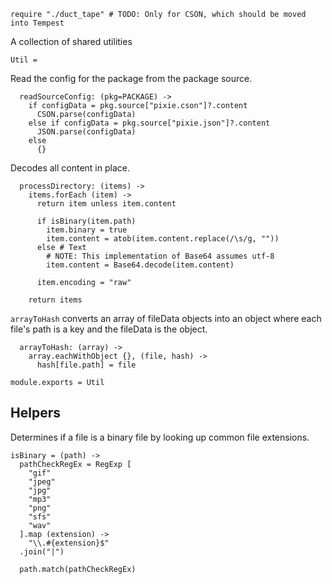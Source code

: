 
    require "./duct_tape" # TODO: Only for CSON, which should be moved into Tempest

A collection of shared utilities

    Util =

Read the config for the package from the package source.

      readSourceConfig: (pkg=PACKAGE) ->
        if configData = pkg.source["pixie.cson"]?.content
          CSON.parse(configData)
        else if configData = pkg.source["pixie.json"]?.content
          JSON.parse(configData)
        else
          {}

Decodes all content in place.

      processDirectory: (items) ->
        items.forEach (item) ->
          return item unless item.content

          if isBinary(item.path)
            item.binary = true
            item.content = atob(item.content.replace(/\s/g, ""))
          else # Text
            # NOTE: This implementation of Base64 assumes utf-8
            item.content = Base64.decode(item.content)

          item.encoding = "raw"

        return items

`arrayToHash` converts an array of fileData objects into an object where each
file's path is a key and the fileData is the object.

      arrayToHash: (array) ->
        array.eachWithObject {}, (file, hash) ->
          hash[file.path] = file

    module.exports = Util

Helpers
-------

Determines if a file is a binary file by looking up common file extensions.

    isBinary = (path) ->
      pathCheckRegEx = RegExp [
        "gif"
        "jpeg"
        "jpg"
        "mp3"
        "png"
        "sfs"
        "wav"
      ].map (extension) ->
        "\\.#{extension}$"
      .join("|")

      path.match(pathCheckRegEx)
